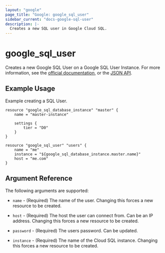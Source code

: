 ```yaml
---
layout: "google"
page_title: "Google: google_sql_user"
sidebar_current: "docs-google-sql-user"
description: |-
  Creates a new SQL user in Google Cloud SQL.
---
```


# google\_sql\_user

Creates a new Google SQL User on a Google SQL User Instance. For more information, see the [official documentation](https://cloud.google.com/sql/), or the [JSON API](https://cloud.google.com/sql/docs/admin-api/v1beta4/users).

## Example Usage

Example creating a SQL User.

```
resource "google_sql_database_instance" "master" {
	name = "master-instance"
	
    settings {
        tier = "D0"
    }
}

resource "google_sql_user" "users" {
	name = "me"
	instance = "${google_sql_database_instance.master.name}"
	host = "me.com"
}

```

## Argument Reference

The following arguments are supported:

* `name` - (Required) The name of the user.
  Changing this forces a new resource to be created.

* `host` - (Required) The host the user can connect from. Can be an IP address.
  Changing this forces a new resource to be created.

* `password` - (Required) The users password. Can be updated.

* `instance` - (Required) The name of the Cloud SQL instance.
  Changing this forces a new resource to be created.
